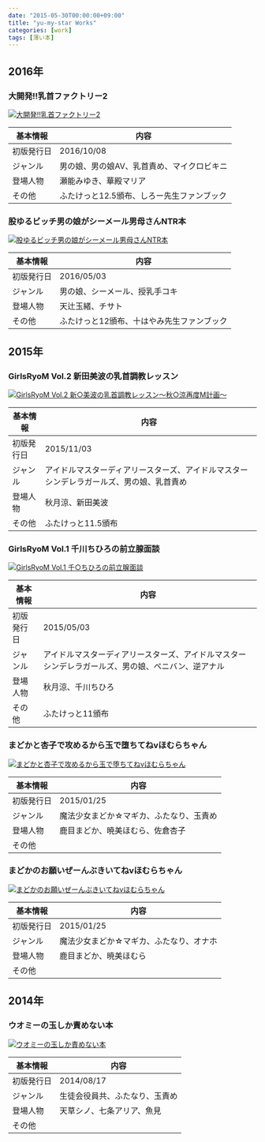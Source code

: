 ```yaml
---
date: "2015-05-30T00:00:00+09:00"
title: "yu-my-star Works"
categories: [work]
tags: [薄い本]
---
```


## 2016年

### 大開発!!乳首ファクトリー2

<a href="http://www.dlsite.com/maniax/dlaf/=/link/work/aid/yumystar/id/RJ186676.html" target="_blank"><img itemprop="image" src="//img.dlsite.jp/modpub/images2/work/doujin/RJ187000/RJ186676_img_main.jpg" alt="大開発!!乳首ファクトリー2" title="大開発!!乳首ファクトリー2" border="0" class="target_type" /></a>

基本情報  |内容
----------|----------
初版発行日|2016/10/08
ジャンル  |男の娘、男の娘AV、乳首責め、マイクロビキニ
登場人物  |瀬能みゆき、華殿マリア
その他    |ふたけっと12.5頒布、しろー先生ファンブック

### 股ゆるビッチ男の娘がシーメール男母さんNTR本

<a href="http://www.dlsite.com/maniax/dlaf/=/link/work/aid/yumystar/id/RJ176568.html" target="_blank"><img itemprop="image" src="//img.dlsite.jp/modpub/images2/work/doujin/RJ177000/RJ176568_img_main.jpg" alt="股ゆるビッチ男の娘がシーメール男母さんNTR本" title="股ゆるビッチ男の娘がシーメール男母さんNTR本" border="0" class="target_type" /></a>

基本情報  |内容
----------|----------
初版発行日|2016/05/03
ジャンル  |男の娘、シーメール、授乳手コキ
登場人物  |天辻玉緒、チサト
その他    |ふたけっと12頒布、十はやみ先生ファンブック

## 2015年

### GirlsRyoM Vol.2 新田美波の乳首調教レッスン

<a href="http://www.dlsite.com/maniax/dlaf/=/link/work/aid/yumystar/id/RJ166036.html" target="_blank"><img itemprop="image" src="//img.dlsite.jp/modpub/images2/work/doujin/RJ167000/RJ166036_img_main.jpg" alt="GirlsRyoM Vol.2 新○美波の乳首調教レッスン〜秋○涼再度M計画〜" title="GirlsRyoM Vol.2 新○美波の乳首調教レッスン〜秋○涼再度M計画〜" border="0" class="target_type" /></a>

基本情報  |内容
----------|----------
初版発行日|2015/11/03
ジャンル  |アイドルマスターディアリースターズ、アイドルマスターシンデレラガールズ、男の娘、乳首責め
登場人物  |秋月涼、新田美波
その他    |ふたけっと11.5頒布

### GirlsRyoM Vol.1 千川ちひろの前立腺面談

<a href="http://www.dlsite.com/maniax/dlaf/=/link/work/aid/yumystar/id/RJ154849.html" target="_blank"><img itemprop="image" src="//img.dlsite.jp/modpub/images2/work/doujin/RJ155000/RJ154849_img_main.jpg" alt="GirlsRyoM Vol.1 千○ちひろの前立腺面談" title="GirlsRyoM Vol.1 千○ちひろの前立腺面談" border="0" class="target_type" /></a>

基本情報  |内容
----------|----------
初版発行日|2015/05/03
ジャンル  |アイドルマスターディアリースターズ、アイドルマスターシンデレラガールズ、男の娘、ペニバン、逆アナル
登場人物  |秋月涼、千川ちひろ
その他    |ふたけっと11頒布

### まどかと杏子で攻めるから玉で堕ちてねvほむらちゃん

<a href="http://www.dlsite.com/maniax/dlaf/=/link/work/aid/yumystar/id/RJ154848.html" target="_blank"><img itemprop="image" src="//img.dlsite.jp/modpub/images2/work/doujin/RJ155000/RJ154848_img_main.jpg" alt="まどかと杏子で攻めるから玉で堕ちてねvほむらちゃん" title="まどかと杏子で攻めるから玉で堕ちてねvほむらちゃん" border="0" class="target_type" /></a>

基本情報  |内容
----------|----------
初版発行日|2015/01/25
ジャンル  |魔法少女まどか☆マギカ、ふたなり、玉責め
登場人物  |鹿目まどか、暁美ほむら、佐倉杏子
その他    |

### まどかのお願いぜーんぶきいてねvほむらちゃん

<a href="http://www.dlsite.com/maniax/dlaf/=/link/work/aid/yumystar/id/RJ154847.html" target="_blank"><img itemprop="image" src="//img.dlsite.jp/modpub/images2/work/doujin/RJ155000/RJ154847_img_main.jpg" alt="まどかのお願いぜーんぶきいてねvほむらちゃん" title="まどかのお願いぜーんぶきいてねvほむらちゃん" border="0" class="target_type" /></a>

基本情報  |内容
----------|----------
初版発行日|2015/01/25
ジャンル  |魔法少女まどか☆マギカ、ふたなり、オナホ
登場人物  |鹿目まどか、暁美ほむら
その他    |

## 2014年

### ウオミーの玉しか責めない本

<a href="http://www.dlsite.com/maniax/dlaf/=/link/work/aid/yumystar/id/RJ139781.html" target="_blank"><img itemprop="image" src="//img.dlsite.jp/modpub/images2/work/doujin/RJ140000/RJ139781_img_main.jpg" alt="ウオミーの玉しか責めない本" title="ウオミーの玉しか責めない本" border="0" class="target_type" /></a>

基本情報  |内容
----------|----------
初版発行日|2014/08/17
ジャンル  |生徒会役員共、ふたなり、玉責め
登場人物  |天草シノ、七条アリア、魚見
その他    |

